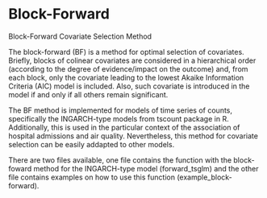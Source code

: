 # Block-Forward
Block-Forward Covariate Selection Method


The block-forward (BF) is a method for optimal selection of covariates. 
Briefly, blocks of colinear covariates are considered in a hierarchical order (according to the degree of evidence/impact on the outcome) and, from each block, only the covariate leading to the lowest Akaike Information Criteria (AIC) model is included. Also, such covariate is introduced in the model if and only if all others remain significant.

The BF method is implemented for models of time series of counts, specifically the INGARCH-type models from tscount package in R.
Additionally, this is used in the particular context of the association of hospital admissions and air quality.
Nevertheless, this method for covariate selection can be easily addapted to other models.

There are two files available, one file contains the function with the block-foward method for the INGARCH-type model (forward_tsglm) and the other file contains examples on how to use this function (example_block-forward).
